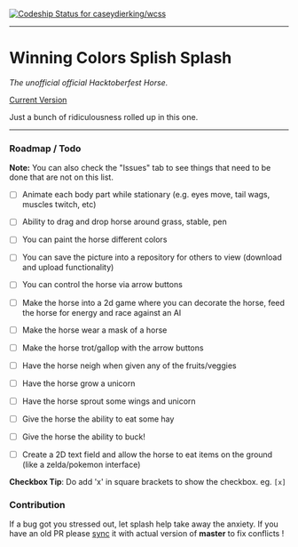 [ ![Codeship Status for caseydierking/wcss](https://app.codeship.com/projects/2824e4d0-accd-0136-7476-3a0d14b51224/status?branch=master)](https://app.codeship.com/projects/309450)

---

# Winning Colors Splish Splash

*The unofficial official Hacktoberfest Horse.*

[Current Version](https://winningcolors.herokuapp.com/)

Just a bunch of ridiculousness rolled up in this one.

---

### Roadmap / Todo
**Note:** You can also check the "Issues" tab to see things that need to be done that are not on this list.

- [ ] Animate each body part while stationary (e.g. eyes move, tail wags, muscles twitch, etc)
- [ ] Ability to drag and drop horse around grass, stable, pen
- [ ] You can paint the horse different colors
- [ ] You can save the picture into a repository for others to view (download and upload functionality)
- [ ] You can control the horse via arrow buttons
- [ ] Make the horse into a 2d game where you can decorate the horse, feed the horse for energy and race against an AI

- [ ] Make the horse wear a mask of a horse
- [ ] Make the horse trot/gallop with the arrow buttons
- [ ] Have the horse neigh when given any of the fruits/veggies
- [ ] Have the horse grow a unicorn
- [ ] Have the horse sprout some wings and unicorn
- [ ] Give the horse the ability to eat some hay
- [ ] Give the horse the ability to buck!
- [ ] Create a 2D text field and allow the horse to eat items on the ground (like a zelda/pokemon interface)

**Checkbox Tip**: Do add 'x' in square brackets to show the checkbox. eg. `[x]`

### Contribution

If a bug got you stressed out, let splash help take away the anxiety. If you have an old PR please [sync](https://help.github.com/articles/syncing-a-fork/) it with actual version of **master** to fix conflicts !
